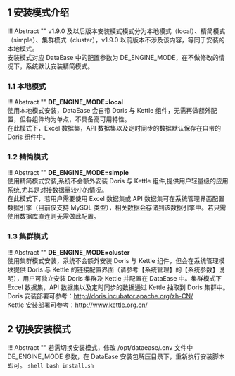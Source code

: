 ## 1 安装模式介绍

!!! Abstract ""
    v1.9.0 及以后版本安装模式模式分为本地模式（local）、精简模式（simple）、集群模式（cluster），v1.9.0 以前版本不涉及该内容，等同于安装的本地模式。  
    安装模式对应 DataEase 中的配置参数为 DE_ENGINE_MODE，在不做修改的情况下，系统默认安装精简模式。  
    

### 1.1 本地模式

!!! Abstract ""
    **DE_ENGINE_MODE=local**  
    使用本地模式安装，DataEase 会自带 Doris 与 Kettle 组件，无需再做额外配置，但各组件均为单点，不具备高可用特性。  
    在此模式下，Excel 数据集，API 数据集以及定时同步的数据默认保存在自带的 Doris 组件中。

### 1.2 精简模式

!!! Abstract ""
    **DE_ENGINE_MODE=simple**  
    使用精简模式安装,系统不会额外安装 Doris 与 Kettle 组件,提供用户轻量级的应用系统,尤其是对接数据量较小的情况。  
    在此模式下，若用户需要使用 Excel 数据集或 API 数据集可在系统管理界面配置数据引擎（目前仅支持 MySQL 类型），相关数据会存储到该数据引擎中。若只需使用数据库直连则无需做此配置。
    

### 1.3 集群模式

!!! Abstract ""
    **DE_ENGINE_MODE=cluster**  
    使用集群模式安装，系统不会额外安装 Doris 与 Kettle 组件，但会在系统管理模块提供 Doris 与 Kettle 的链接配置界面（请参考【系统管理】的【系统参数】说明），用户可独立安装 Doris 集群及 Kettle 并配置在 DataEase 中。集群模式下 Excel 数据集，API 数据集以及定时同步的数据通过 Kettle 抽取到 Doris 集群中。
    Doris 安装部署可参考：http://doris.incubator.apache.org/zh-CN/  
    Kettle 安装部署可参考：http://www.kettle.org.cn/   

## 2 切换安装模式

!!! Abstract ""
    若需切换安装模式，修改 /opt/dataease/.env 文件中 DE_ENGINE_MODE 参数，在 DataEase 安装包解压目录下，重新执行安装脚本即可。
    ```shell
    bash install.sh
    ```